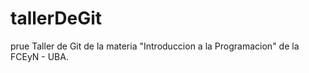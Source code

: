 # tallerDeGit
prue
Taller de Git de la materia "Introduccion a la Programacion" de la FCEyN - UBA. 
